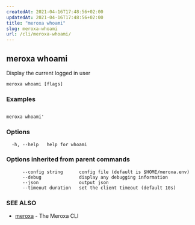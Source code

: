 ```yaml
---
createdAt: 2021-04-16T17:48:56+02:00
updatedAt: 2021-04-16T17:48:56+02:00
title: "meroxa whoami"
slug: meroxa-whoami
url: /cli/meroxa-whoami/
---
```

## meroxa whoami

Display the current logged in user


```
meroxa whoami [flags]
```

### Examples

```

meroxa whoami'

```

### Options

```
  -h, --help   help for whoami
```

### Options inherited from parent commands

```
      --config string      config file (default is $HOME/meroxa.env)
      --debug              display any debugging information
      --json               output json
      --timeout duration   set the client timeout (default 10s)
```

### SEE ALSO

* [meroxa](/cli/meroxa/)	 - The Meroxa CLI

